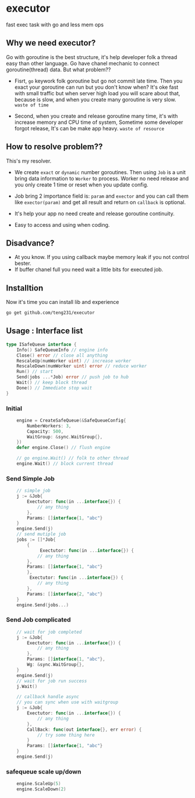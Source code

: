 # executor
fast exec task with go and less mem ops


## Why we need executor?

Go with goroutine is the best structure, it's help developer folk a thread easy than other language.
Go have chanel mechanic to connect goroutine(thread) data.
But what problem??

- Fisrt, `go` keywork folk goroutine but go not commit late time. Then you exact your goroutine can run but you don't know when? It's oke fast with small traffic but when server high load you will scare about that, because is slow, and when you create many goroutine is very slow. `waste of time`

- Second, when you create and release goroutine many time, it's with increase memory and CPU time of system, Sometime some developer forgot release, It's can be make app heavy. `waste of resource`

## How to resolve problem??

This's my resolver.

- We create `exact` or `dynamic` number goroutines. Then using `Job` is a unit bring data information to `Worker` to process. Worker no need release and you only create 1 time or reset when you update config.

- Job bring 2 importance field is: `param` and `exector` and you can call them like `exector(param)` and get all result and return on `callback` is optional.
- It's help your app no need create and release goroutine continuity.
- Easy to access and using when coding.

## Disadvance?

- At you know. If you using callback maybe memory leak if you not control bester.
- If buffer chanel full you need wait a little bits for executed job.

## Installtion

Now it's time you can install lib and experience

```bash
go get github.com/teng231/executor
```

## Usage : Interface list
```go
type ISafeQueue interface {
	Info() SafeQueueInfo // engine info
	Close() error // close all anything
	RescaleUp(numWorker uint) // increase worker
	RescaleDown(numWorker uint) error // reduce worker
	Run() // start
	Send(jobs ...*Job) error // push job to hub
	Wait() // keep block thread
	Done() // Immediate stop wait
}
```

### Initial
```go
	engine = CreateSafeQueue(&SafeQueueConfig{
		NumberWorkers: 3,
        Capacity: 500,
		WaitGroup: &sync.WaitGroup{},
	})
    defer engine.Close() // flush engine

    // go engine.Wait() // folk to other thread
    engine.Wait() // block current thread
```
### Send Simple Job
```go
    // simple job
    j := &Job{
        Exectutor: func(in ...interface{}) {
            // any thing
        },
        Params: []interface{1, "abc"}
    }
    engine.Send(j)
    // send mutiple job
    jobs := []*Job{
        {
             Exectutor: func(in ...interface{}) {
            // any thing
        },
        Params: []interface{1, "abc"}
        },
         Exectutor: func(in ...interface{}) {
            // any thing
        },
        Params: []interface{2, "abc"}
    }
    engine.Send(jobs...)
```

### Send Job complicated
```go
    // wait for job completed
    j := &Job{
        Exectutor: func(in ...interface{}) {
            // any thing
        },
        Params: []interface{1, "abc"},
        Wg: &sync.WaitGroup{},
    }
    engine.Send(j)
    // wait for job run success
    j.Wait()

    // callback handle async
    // you can sync when use with waitgroup
    j := &Job{
        Exectutor: func(in ...interface{}) {
            // any thing
        },
        CallBack: func(out interface{}, err error) {
            // try some thing here
        }
        Params: []interface{1, "abc"}
    }
    engine.Send(j)
```

### safequeue scale up/down

```go
    engine.ScaleUp(5)
    engine.ScaleDown(2)
```
